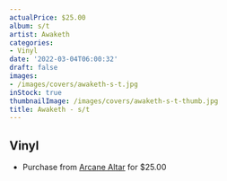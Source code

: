 ```yaml
---
actualPrice: $25.00
album: s/t
artist: Awaketh
categories:
- Vinyl
date: '2022-03-04T06:00:32'
draft: false
images:
- /images/covers/awaketh-s-t.jpg
inStock: true
thumbnailImage: /images/covers/awaketh-s-t-thumb.jpg
title: Awaketh - s/t
---
```


## Vinyl
* Purchase from [Arcane Altar](https://arcanealtar.bigcartel.com/product/awaketh-s-t-12-lp) for $25.00
